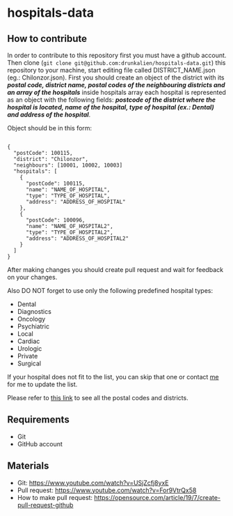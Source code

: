 # hospitals-data

## How to contribute

In order to contribute to this repository first you must have a github account. Then clone (`git clone git@github.com:drunkalien/hospitals-data.git`) this repository to your machine, start editing file called DISTRICT_NAME.json (eg.: Chilonzor.json). First you should create an object of the district with its ***postal code, district name, postal codes of the neighbouring districts and an array of the hospitals*** inside hospitals array each hospital is represented as an object with the following fields: ***postcode of the district where the hospital is located, name of the hospital, type of hospital (ex.: Dental) and address of the hospital***.

Object should be in this form:

```

{
  "postCode": 100115,
  "district": "Chilonzor",
  "neighbours": [10001, 10002, 10003]
  "hospitals": [
    {
      "postCode": 100115,
      "name": "NAME_OF_HOSPITAL",
      "type": "TYPE_OF_HOSPITAL",
      "address": "ADDRESS_OF_HOSPITAL"
    },
    {
      "postCode": 100096,
      "name": "NAME_OF_HOSPITAL2",
      "type": "TYPE_OF_HOSPITAL2",
      "address": "ADDRESS_OF_HOSPITAL2"
    }
  ]
}
```

After making changes you should create pull request and wait for feedback on your changes.

Also DO NOT forget to use only the following predefined hospital types:

- Dental
- Diagnostics
- Oncology
- Psychiatric
- Local
- Cardiac
- Urologic
- Private
- Surgical

If your hospital does not fit to the list, you can skip that one or contact [me](https://t.me/zieuw) for me to update the list.

Please refer to [this link](https://github.com/drunkalien/hospitals-data/blob/main/postal-codes.md) to see all the postal codes and districts.

## Requirements

- Git
- GitHub account

## Materials

- Git: https://www.youtube.com/watch?v=USjZcfj8yxE
- Pull request: https://www.youtube.com/watch?v=For9VtrQx58
- How to make pull request: https://opensource.com/article/19/7/create-pull-request-github
